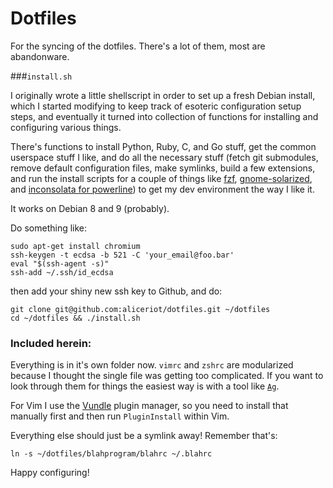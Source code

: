 # Dotfiles

For the syncing of the dotfiles. There's a lot of them, most are
abandonware.

###`install.sh`

I originally wrote a little shellscript in order to set up a fresh Debian
install, which I started modifying to keep track of esoteric configuration
setup steps, and eventually it turned into collection of functions for
installing and configuring various things.

There's functions to install Python, Ruby, C, and Go stuff, get the common
userspace stuff I like, and do all the necessary stuff
(fetch git submodules, remove default configuration files, make symlinks,
build a few extensions, and run the install scripts for a couple of things
like [fzf](https://github.com/junegunn/fzf),
[gnome-solarized](https://github.com/Anthony25/gnome-terminal-colors-solarized),
and [inconsolata for powerline](https://github.com/powerline/fonts)) to
get my dev environment the way I like it.

It works on Debian 8 and 9 (probably).

Do something like:

```
sudo apt-get install chromium
ssh-keygen -t ecdsa -b 521 -C 'your_email@foo.bar'
eval "$(ssh-agent -s)"
ssh-add ~/.ssh/id_ecdsa
```

then add your shiny new ssh key to Github, and do:

```
git clone git@github.com:aliceriot/dotfiles.git ~/dotfiles
cd ~/dotfiles && ./install.sh
```

### Included herein:

Everything is in it's own folder now. `vimrc` and `zshrc` are modularized
because I thought the single file was getting too complicated. If you want to
look through them for things the easiest way is with a tool like
[`Ag`](https://github.com/ggreer/the_silver_searcher).

For Vim I use the [Vundle](https://github.com/gmarik/Vundle.vim) plugin
manager, so you need to install that manually first
and then run `PluginInstall` within Vim.

Everything else should just be a symlink away! Remember that's:

    ln -s ~/dotfiles/blahprogram/blahrc ~/.blahrc

Happy configuring!
